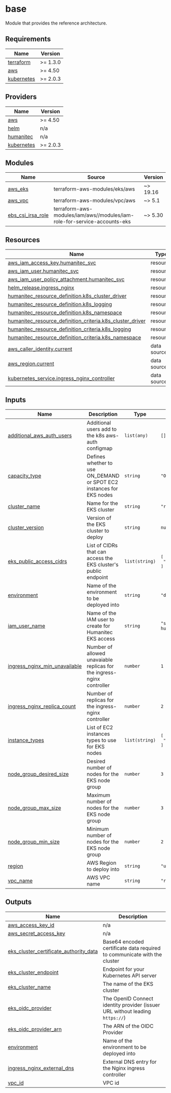 # base 

Module that provides the reference architecture.

<!-- BEGIN_TF_DOCS -->
## Requirements

| Name | Version |
|------|---------|
| <a name="requirement_terraform"></a> [terraform](#requirement\_terraform) | >= 1.3.0 |
| <a name="requirement_aws"></a> [aws](#requirement\_aws) | >= 4.50 |
| <a name="requirement_kubernetes"></a> [kubernetes](#requirement\_kubernetes) | >= 2.0.3 |

## Providers

| Name | Version |
|------|---------|
| <a name="provider_aws"></a> [aws](#provider\_aws) | >= 4.50 |
| <a name="provider_helm"></a> [helm](#provider\_helm) | n/a |
| <a name="provider_humanitec"></a> [humanitec](#provider\_humanitec) | n/a |
| <a name="provider_kubernetes"></a> [kubernetes](#provider\_kubernetes) | >= 2.0.3 |

## Modules

| Name | Source | Version |
|------|--------|---------|
| <a name="module_aws_eks"></a> [aws\_eks](#module\_aws\_eks) | terraform-aws-modules/eks/aws | ~> 19.16 |
| <a name="module_aws_vpc"></a> [aws\_vpc](#module\_aws\_vpc) | terraform-aws-modules/vpc/aws | ~> 5.1 |
| <a name="module_ebs_csi_irsa_role"></a> [ebs\_csi\_irsa\_role](#module\_ebs\_csi\_irsa\_role) | terraform-aws-modules/iam/aws//modules/iam-role-for-service-accounts-eks | ~> 5.30 |

## Resources

| Name | Type |
|------|------|
| [aws_iam_access_key.humanitec_svc](https://registry.terraform.io/providers/hashicorp/aws/latest/docs/resources/iam_access_key) | resource |
| [aws_iam_user.humanitec_svc](https://registry.terraform.io/providers/hashicorp/aws/latest/docs/resources/iam_user) | resource |
| [aws_iam_user_policy_attachment.humanitec_svc](https://registry.terraform.io/providers/hashicorp/aws/latest/docs/resources/iam_user_policy_attachment) | resource |
| [helm_release.ingress_nginx](https://registry.terraform.io/providers/hashicorp/helm/latest/docs/resources/release) | resource |
| [humanitec_resource_definition.k8s_cluster_driver](https://registry.terraform.io/providers/humanitec/humanitec/latest/docs/resources/resource_definition) | resource |
| [humanitec_resource_definition.k8s_logging](https://registry.terraform.io/providers/humanitec/humanitec/latest/docs/resources/resource_definition) | resource |
| [humanitec_resource_definition.k8s_namespace](https://registry.terraform.io/providers/humanitec/humanitec/latest/docs/resources/resource_definition) | resource |
| [humanitec_resource_definition_criteria.k8s_cluster_driver](https://registry.terraform.io/providers/humanitec/humanitec/latest/docs/resources/resource_definition_criteria) | resource |
| [humanitec_resource_definition_criteria.k8s_logging](https://registry.terraform.io/providers/humanitec/humanitec/latest/docs/resources/resource_definition_criteria) | resource |
| [humanitec_resource_definition_criteria.k8s_namespace](https://registry.terraform.io/providers/humanitec/humanitec/latest/docs/resources/resource_definition_criteria) | resource |
| [aws_caller_identity.current](https://registry.terraform.io/providers/hashicorp/aws/latest/docs/data-sources/caller_identity) | data source |
| [aws_region.current](https://registry.terraform.io/providers/hashicorp/aws/latest/docs/data-sources/region) | data source |
| [kubernetes_service.ingress_nginx_controller](https://registry.terraform.io/providers/hashicorp/kubernetes/latest/docs/data-sources/service) | data source |

## Inputs

| Name | Description | Type | Default | Required |
|------|-------------|------|---------|:--------:|
| <a name="input_additional_aws_auth_users"></a> [additional\_aws\_auth\_users](#input\_additional\_aws\_auth\_users) | Additional users add to the k8s aws-auth configmap | `list(any)` | `[]` | no |
| <a name="input_capacity_type"></a> [capacity\_type](#input\_capacity\_type) | Defines whether to use ON\_DEMAND or SPOT EC2 instances for EKS nodes | `string` | `"ON_DEMAND"` | no |
| <a name="input_cluster_name"></a> [cluster\_name](#input\_cluster\_name) | Name for the EKS cluster | `string` | `"ref-arch"` | no |
| <a name="input_cluster_version"></a> [cluster\_version](#input\_cluster\_version) | Version of the EKS cluster to deploy | `string` | `null` | no |
| <a name="input_eks_public_access_cidrs"></a> [eks\_public\_access\_cidrs](#input\_eks\_public\_access\_cidrs) | List of CIDRs that can access the EKS cluster's public endpoint | `list(string)` | <pre>[<br>  "0.0.0.0/0"<br>]</pre> | no |
| <a name="input_environment"></a> [environment](#input\_environment) | Name of the environment to be deployed into | `string` | `"development"` | no |
| <a name="input_iam_user_name"></a> [iam\_user\_name](#input\_iam\_user\_name) | Name of the IAM user to create for Humanitec EKS access | `string` | `"svc-humanitec"` | no |
| <a name="input_ingress_nginx_min_unavailable"></a> [ingress\_nginx\_min\_unavailable](#input\_ingress\_nginx\_min\_unavailable) | Number of allowed unavaiable replicas for the ingress-nginx controller | `number` | `1` | no |
| <a name="input_ingress_nginx_replica_count"></a> [ingress\_nginx\_replica\_count](#input\_ingress\_nginx\_replica\_count) | Number of replicas for the ingress-nginx controller | `number` | `2` | no |
| <a name="input_instance_types"></a> [instance\_types](#input\_instance\_types) | List of EC2 instances types to use for EKS nodes | `list(string)` | <pre>[<br>  "t3.large"<br>]</pre> | no |
| <a name="input_node_group_desired_size"></a> [node\_group\_desired\_size](#input\_node\_group\_desired\_size) | Desired number of nodes for the EKS node group | `number` | `3` | no |
| <a name="input_node_group_max_size"></a> [node\_group\_max\_size](#input\_node\_group\_max\_size) | Maximum number of nodes for the EKS node group | `number` | `3` | no |
| <a name="input_node_group_min_size"></a> [node\_group\_min\_size](#input\_node\_group\_min\_size) | Minimum number of nodes for the EKS node group | `number` | `2` | no |
| <a name="input_region"></a> [region](#input\_region) | AWS Region to deploy into | `string` | `"us-east-1"` | no |
| <a name="input_vpc_name"></a> [vpc\_name](#input\_vpc\_name) | AWS VPC name | `string` | `"ref-arch"` | no |

## Outputs

| Name | Description |
|------|-------------|
| <a name="output_aws_access_key_id"></a> [aws\_access\_key\_id](#output\_aws\_access\_key\_id) | n/a |
| <a name="output_aws_secret_access_key"></a> [aws\_secret\_access\_key](#output\_aws\_secret\_access\_key) | n/a |
| <a name="output_eks_cluster_certificate_authority_data"></a> [eks\_cluster\_certificate\_authority\_data](#output\_eks\_cluster\_certificate\_authority\_data) | Base64 encoded certificate data required to communicate with the cluster |
| <a name="output_eks_cluster_endpoint"></a> [eks\_cluster\_endpoint](#output\_eks\_cluster\_endpoint) | Endpoint for your Kubernetes API server |
| <a name="output_eks_cluster_name"></a> [eks\_cluster\_name](#output\_eks\_cluster\_name) | The name of the EKS cluster |
| <a name="output_eks_oidc_provider"></a> [eks\_oidc\_provider](#output\_eks\_oidc\_provider) | The OpenID Connect identity provider (issuer URL without leading `https://`) |
| <a name="output_eks_oidc_provider_arn"></a> [eks\_oidc\_provider\_arn](#output\_eks\_oidc\_provider\_arn) | The ARN of the OIDC Provider |
| <a name="output_environment"></a> [environment](#output\_environment) | Name of the environment to be deployed into |
| <a name="output_ingress_nginx_external_dns"></a> [ingress\_nginx\_external\_dns](#output\_ingress\_nginx\_external\_dns) | External DNS entry for the Nginx ingress controller |
| <a name="output_vpc_id"></a> [vpc\_id](#output\_vpc\_id) | VPC id |
<!-- END_TF_DOCS -->

